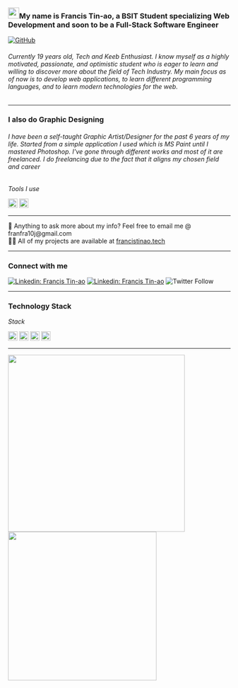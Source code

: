 <h3><img src="https://cultofthepartyparrot.com/flags/hd/iranparrot.gif" width="25" height="25"/>My name is <b>Francis Tin-ao</b>, a <b>BSIT Student</b> specializing Web Development and soon to be a Full-Stack Software Engineer</h3>


[![GitHub](https://img.shields.io/github/followers/francistinao?label=follow&style=social)](https://github.com/francistinao)


<h6> Currently 19 years old, Tech and Keeb Enthusiast. I know myself as a highly motivated, passionate, and optimistic student who is eager to learn and willing to discover more about the field of Tech Industry. My main focus as of now is to develop web applications, to learn different programming languages, and to learn modern technologies for the web. </h6>
<hr>
 <h3>I also do Graphic Designing</h3>
<h6>I have been a self-taught Graphic Artist/Designer for the past 6 years of my life. Started from a simple application I used which is MS Paint until I mastered Photoshop. I've gone through different works and most of it are freelanced. I do freelancing due to the fact that it aligns my chosen field and career</h6>
 <p><i>Tools I use</i></p>
 <a href="https://www.adobe.com/products/photoshop.html" title="Adobe Photoshop"><img src="https://github.com/get-icon/geticon/raw/master/icons/adobe-photoshop.svg" alt="Adobe Photoshop" width="21px" height="21px"></a>
<a href="https://www.adobe.com/products/illustrator.html" title="Adobe Illustrator"><img src="https://github.com/get-icon/geticon/raw/master/icons/adobe-illustrator.svg" alt="Adobe Illustrator" width="21px" height="21px"></a>
<hr>
💬 Anything to ask more about my info? Feel free to email me @ franfra10j@gmail.com <br>
👨‍💻 All of my projects are available at <a href="https://francistinao.tech">francistinao.tech</a> 
<hr>
<h3>Connect with me</h3>
<p>
 
[![Linkedin: Francis Tin-ao](https://img.shields.io/badge/-Francis_John-blue?style=flat-square&logo=Linkedin&logoColor=white&link=https://www.linkedin.com/in/francis-tin-ao-10050412a/)](https://www.linkedin.com/in/francis-tin-ao-10050412a/)
[![Linkedin: Francis Tin-ao](https://img.shields.io/badge/frxcstn-red?style=flat-square&logo=instagram&logoColor=white&link=https://www.instagram.com/frxcstn/)](https://www.instagram.com/frxcstn/)
![Twitter Follow](https://img.shields.io/twitter/follow/francistinao_?style=social)
 
<hr>
<h3 align="left">Technology Stack</h3>
<p><i>Stack</i></p>
<a href="https://reactjs.org/" title="ReactJS"><img src="https://github.com/get-icon/geticon/raw/master/icons/react.svg" width="21" height="21"></a>
<a href="https://developer.mozilla.org/en-US/docs/Web/JavaScript" title="JavaScript"><img src="https://github.com/get-icon/geticon/raw/master/icons/javascript.svg" alt="JavaScript" width="21px" height="21px"></a>
<a href="https://tailwindcss.com/" title="Tailwind CSS"><img src="https://github.com/get-icon/geticon/raw/master/icons/tailwindcss-icon.svg" alt="Tailwind CSS" width="21px" height="21px"></a>
 <a href="https://nodejs.org/" title="Node.js"><img src="https://github.com/get-icon/geticon/raw/master/icons/nodejs-icon.svg" alt="Node.js" width="21px" height="21px"></a>
 
<hr>
 
<p>
 
 <div align="left">
    <img width="400" src="https://github-readme-stats.vercel.app/api?username=francistinao&theme=dark&show_icons=true&hide_border=true&count_private=true" />
    <img width="336" src="https://github-readme-stats.vercel.app/api/top-langs/?username=francistinao&theme=dark&layout=compact&hide_border=true" />
 </div>
  
